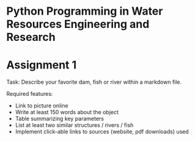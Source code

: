 Python Programming in Water Resources Engineering and Research
===

# Assignment 1

Task: Describe your favorite dam, fish or river within a markdown file.

Required features: 
* Link to picture online
* Write at least 150 words about the object
* Table summarizing key parameters
* List at least two similar structures / rivers / fish
* Implement click-able links to sources (website, pdf downloads) used
